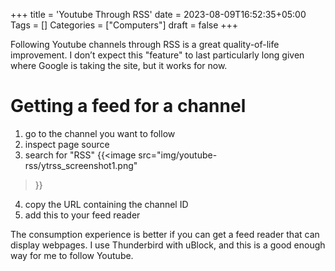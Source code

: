 +++
title = 'Youtube Through RSS'
date = 2023-08-09T16:52:35+05:00
Tags = []
Categories = ["Computers"]
draft = false
+++

Following Youtube channels through RSS is a great quality-of-life improvement. I don’t expect this "feature" to last particularly long given where Google is taking the site, but it works for now.

# Getting a feed for a channel

1. go to the channel you want to follow
2. inspect page source
3. search for "RSS"
  {{<image
    src="img/youtube-rss/ytrss_screenshot1.png"
  >}}
4. copy the URL containing the channel ID
5. add this to your feed reader

The consumption experience is better if you can get a feed reader that can display webpages. I use Thunderbird with uBlock, and this is a good enough way for me to follow Youtube.
